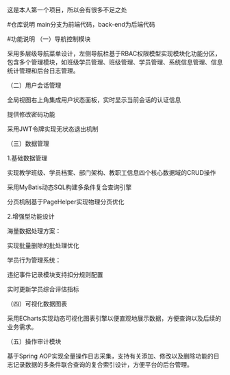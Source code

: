 #####
这是本人第一个项目，所以会有很多不足之处

#仓库说明
main分支为前端代码，back-end为后端代码

#功能说明
（一）导航控制模块

采用多层级导航菜单设计，左侧导航栏基于RBAC权限模型实现模块化功能分区，包含多个管理模块，如班级学员管理、班级管理、学员管理、系统信息管理、信息统计管理和后台日志管理。

（二）用户会话管理

全局视图右上角集成用户状态面板，实时显示当前会话的认证信息

提供修改密码功能

采用JWT令牌实现无状态退出机制

（三）数据管理

1.基础数据管理

实现教学班级、学员档案、部门架构、教职工信息四个核心数据域的CRUD操作

采用MyBatis动态SQL构建多条件复合查询引擎

分页机制基于PageHelper实现物理分页优化

2.增强型功能设计

海量数据处理方案：

实现批量删除的批处理优化

学员行为管理系统：

违纪事件记录模块支持扣分规则配置

实时更新学员综合评估指标

（四）可视化数据图表

采用ECharts实现动态可视化图表引擎以便直观地展示数据，方便查询以及后续的业务需求。

（五）操作审计模块

基于Spring AOP实现全量操作日志采集，支持有关添加、修改以及删除功能的日志记录数据的多条件联合查询的复合索引设计，方便平台的后台管理。

